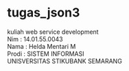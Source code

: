 # tugas_json3
kuliah web service development 
<br>
Nim : 14.01.55.0043
<br>
Nama : Helda Mentari M
<br>
Prodi : SISTEM INFORMASI
<br>
UNISVERSITAS STIKUBANK SEMARANG
